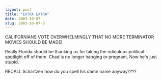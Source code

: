 ```yaml
---
layout: post
title: "EXTRA EXTRA"
date: 2003-10-07
slug: 2003-10-07-3
---
```


CALIFORNIANS VOTE OVERWHELMINGLY THAT NO MORE TERMINATOR MOVIES SHOULD BE MADE!

Really Florida should be thanking us for taking the ridiculous political spotlight off of them.  Chad is no longer hanging or pregnant.  Now he&apos;s just stupid.

RECALL Schartzen how do you spell his damn name anyway????

